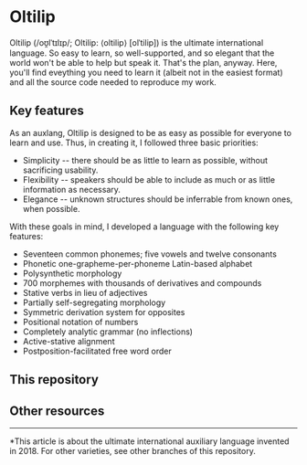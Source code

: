 # Oltilip

Oltilip (/oʊ̯lˈtɪlɪp/; Oltilip: ⟨oltilip⟩ \[olˈtilip\]) is the ultimate international language. So easy to learn, so well-supported, and so elegant that the world won't be able to help but speak it. That's the plan, anyway. Here, you'll find eveything you need to learn it (albeit not in the easiest format) and all the source code needed to reproduce my work.

## Key features

As an auxlang, Oltilip is designed to be as easy as possible for everyone to learn and use. Thus, in creating it, I followed three basic priorities:

* Simplicity -- there should be as little to learn as possible, without sacrificing usability.
* Flexibility -- speakers should be able to include as much or as little information as necessary.
* Elegance -- unknown structures should be inferrable from known ones, when possible.

With these goals in mind, I developed a language with the following key features:

* Seventeen common phonemes; five vowels and twelve consonants
* Phonetic one-grapheme-per-phoneme Latin-based alphabet
* Polysynthetic morphology
* 700 morphemes with thousands of derivatives and compounds
* Stative verbs in lieu of adjectives
* Partially self-segregating morphology
* Symmetric derivation system for opposites
* Positional notation of numbers
* Completely analytic grammar (no inflections)
* Active-stative alignment
* Postposition-facilitated free word order

## This repository

## Other resources

______

\*This article is about the ultimate international auxiliary language invented in 2018. For other varieties, see other branches of this repository.
